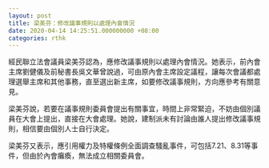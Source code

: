 ```yaml
---
layout: post
title: 梁美芬：修改議事規則以處理內會情況
date: 2020-04-14 14:25:51.000000000 +08:00
categories: rthk
---
```


經民聯立法會議員梁美芬認為，應修改議事規則以處理內會情況。她表示，前內會主席劉健儀及前秘書長吳文華曾說過，可由原內會主席設定議程，讓每次會議都處理選舉主席和其他事務，直至選出新主席，如要修改議事規則，方向應參考有關意見。

梁美芬說，若要在議事規則委員會提出有關事宜，時間上非常緊迫，不妨由個別議員在大會上提出，直接在大會處理。她說，建制派未有討論由誰人提出修改議事規則，相信要由個別人士自行決定。

梁美芬又表示，應引用權力及特權條例全面調查騷亂事件，可包括7.21、8.31等事件，但由於內會癱瘓，無法成立相關委員會。
